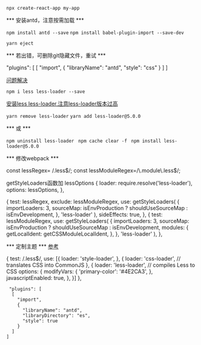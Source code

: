 `npx create-react-app my-app`

*** 安装antd，注意按需加载 ***

`npm install antd --save`
`npm install babel-plugin-import --save-dev`

`yarn eject`

*** 若出错，可删除git隐藏文件，重试 ***


 "plugins": [
      [
        "import",
        {
          "libraryName": "antd",
          "style": "css"
        }
      ]
    ]



[问题解决](https://github.com/facebook/create-react-app/issues/12070)

`npm i less less-loader --save`
 
[安装less less-loader,注意less-loader版本过高](https://blog.csdn.net/wang_jun8072/article/details/106160036)

`yarn remove less-loader`
`yarn add less-loader@5.0.0`

*** 或 ***

`npm uninstall less-loader `
`npm cache clear -f `
`npm install less-loader@5.0.0`


*** 修改webpack ***



const lessRegex= /\.less$/;
const lessModuleRegex=/\.module\.less$/;

getStyleLoaders函数加 lessOptions
{
        loader: require.resolve('less-loader'),
        options: lessOptions,
      },



{
              test: lessRegex,
              exclude: lessModuleRegex,
              use: getStyleLoaders(
                  {
                    importLoaders: 3,
                    sourceMap: isEnvProduction
                    ? shouldUseSourceMap
                    : isEnvDevelopment,
                  },
                  'less-loader'
              ),
              sideEffects: true,
            },
            {
              test: lessModuleRegex,
              use: getStyleLoaders(
                  {
                    importLoaders: 3,
                    sourceMap: isEnvProduction
                    ? shouldUseSourceMap
                    : isEnvDevelopment,
                    modules: {
                      getLocalIdent: getCSSModuleLocalIdent,
                    },
                  },
                  'less-loader'
              ),
            },

*** 定制主题 ***
[参考](https://blog.csdn.net/sophieLV1993/article/details/104565192?spm=1001.2101.3001.6650.1&utm_medium=distribute.pc_relevant.none-task-blog-2%7Edefault%7ECTRLIST%7Edefault-1-104565192-blog-90672774.pc_relevant_downloadblacklistv1&depth_1-utm_source=distribute.pc_relevant.none-task-blog-2%7Edefault%7ECTRLIST%7Edefault-1-104565192-blog-90672774.pc_relevant_downloadblacklistv1&utm_relevant_index=2)


{
              test: /\.less$/,
              use: [{
                loader: 'style-loader',
              }, {
                loader: 'css-loader', // translates CSS into CommonJS
              }, {
                loader: 'less-loader', // compiles Less to CSS
                options: {
                  modifyVars: {
                    'primary-color': '#4E2CA3',
                  },
                  javascriptEnabled: true,
                },
              }]
            },


     "plugins": [
      [
        "import",
        {
          "libraryName": "antd",
          "libraryDirectory": "es",
          "style": true
        }
      ]
    ]

